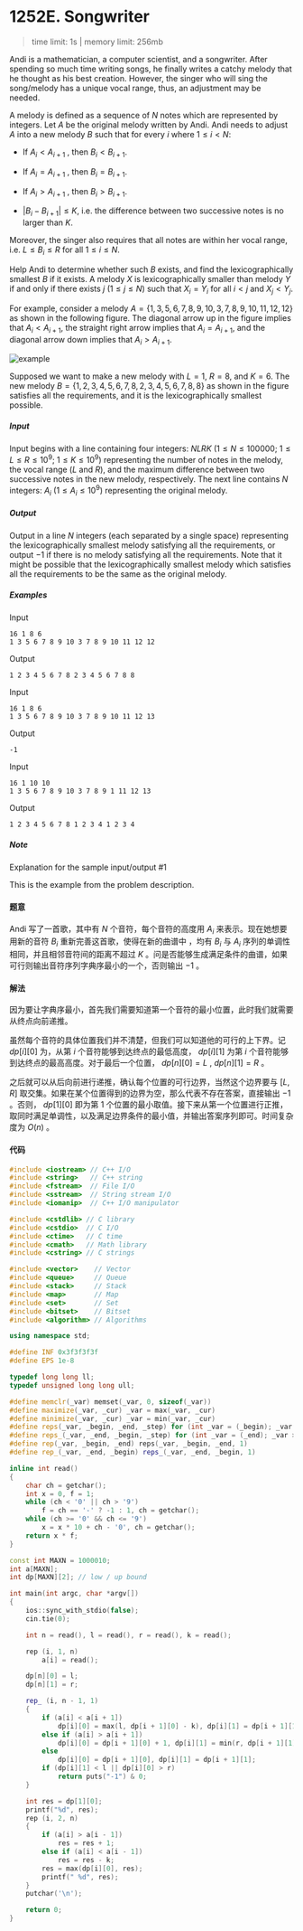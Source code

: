 # 1252E. Songwriter

> time limit: 1s | memory limit: 256mb

Andi is a mathematician, a computer scientist, and a songwriter. After spending so much time writing songs, he finally writes a catchy melody that he thought as his best creation. However, the singer who will sing the song/melody has a unique vocal range, thus, an adjustment may be needed.

A melody is defined as a sequence of $N$ notes which are represented by integers. Let $A$ be the original melody written by Andi. Andi needs to adjust $A$ into a new melody $B$ such that for every $i$ where $1 \leq i < N$:

-   If $A_i < A_{i + 1}$ , then $B_i < B_{i + 1}$.

-   If $A_i = A_{i + 1}$ , then $B_i = B_{i + 1}$.

-   If $A_i > A_{i + 1}$ , then $B_i > B_{i + 1}$.

-   $|B_i - B_{i + 1}| \leq K$, i.e. the difference between two successive notes is no larger than $K$.

Moreover, the singer also requires that all notes are within her vocal range, i.e. $L \leq B_i \leq R$ for all $1 \leq i \leq N$.

Help Andi to determine whether such $B$ exists, and find the lexicographically smallest $B$ if it exists. A melody $X$ is lexicographically smaller than melody $Y$ if and only if there exists $j$ ($1 \leq j \leq N$) such that $X_i = Y_i$ for all $i < j$ and $X_j < Y_j$.

For example, consider a melody $A = \{1, 3, 5, 6, 7, 8, 9, 10, 3, 7, 8, 9, 10, 11, 12, 12\}$ as shown in the following figure. The diagonal arrow up in the figure implies that $A_i < A_{i + 1}$, the straight right arrow implies that $A_i = A_{i + 1}$, and the diagonal arrow down implies that $A_i > A_{i + 1}$.

![example](/assets/1252E.png)

Supposed we want to make a new melody with $L = 1$, $R = 8$, and $K = 6$. The new melody $B = \{1, 2, 3, 4, 5, 6, 7, 8, 2, 3, 4, 5, 6, 7, 8, 8\}$ as shown in the figure satisfies all the requirements, and it is the lexicographically smallest possible.

##### Input

Input begins with a line containing four integers: $N L R K$ ($1 \leq N \leq 100000$; $1 \leq L \leq R \leq 10^9$; $1 \leq K \leq 10^9$) representing the number of notes in the melody, the vocal range ($L$ and $R$), and the maximum difference between two successive notes in the new melody, respectively. The next line contains $N$ integers: $A_i$ ($1 \leq A_i \leq 10^9$) representing the original melody.

##### Output

Output in a line $N$ integers (each separated by a single space) representing the lexicographically smallest melody satisfying all the requirements, or output $-1$ if there is no melody satisfying all the requirements. Note that it might be possible that the lexicographically smallest melody which satisfies all the requirements to be the same as the original melody.

##### Examples

Input
```text
16 1 8 6
1 3 5 6 7 8 9 10 3 7 8 9 10 11 12 12
```
Output
```text
1 2 3 4 5 6 7 8 2 3 4 5 6 7 8 8
```

Input
```text
16 1 8 6
1 3 5 6 7 8 9 10 3 7 8 9 10 11 12 13
```
Output
```text
-1
```

Input
```text
16 1 10 10
1 3 5 6 7 8 9 10 3 7 8 9 1 11 12 13
```
Output
```text
1 2 3 4 5 6 7 8 1 2 3 4 1 2 3 4
```

##### Note

Explanation for the sample input/output #1

This is the example from the problem description.

#### 题意

Andi 写了一首歌，其中有 $N$ 个音符，每个音符的高度用 $A_i$ 来表示。现在她想要用新的音符 $B_i$ 重新完善这首歌，使得在新的曲谱中 ，均有 $B_i$ 与 $A_i$ 序列的单调性相同，并且相邻音符间的距离不超过 $K$ 。问是否能够生成满足条件的曲谱，如果可行则输出音符序列字典序最小的一个，否则输出 $-1$ 。

#### 解法

因为要让字典序最小，首先我们需要知道第一个音符的最小位置，此时我们就需要从终点向前递推。

虽然每个音符的具体位置我们并不清楚，但我们可以知道他的可行的上下界。记 $dp[i][0]$ 为，从第 $i$ 个音符能够到达终点的最低高度， $dp[i][1]$ 为第 $i$ 个音符能够到达终点的最高高度。对于最后一个位置， $dp[n][0] = L$ ,  $dp[n][1] = R$ 。

之后就可以从后向前进行递推，确认每个位置的可行边界，当然这个边界要与 $[L, R]$ 取交集。如果在某个位置得到的边界为空，那么代表不存在答案，直接输出 $-1$ 。否则， $dp[1][0]$ 即为第 $1$ 个位置的最小取值。接下来从第一个位置进行正推，取同时满足单调性，以及满足边界条件的最小值，并输出答案序列即可。时间复杂度为 $O(n)$ 。

#### 代码

```cpp
#include <iostream> // C++ I/O
#include <string>   // C++ string
#include <fstream>  // File I/O
#include <sstream>  // String stream I/O
#include <iomanip>  // C++ I/O manipulator

#include <cstdlib> // C library
#include <cstdio>  // C I/O
#include <ctime>   // C time
#include <cmath>   // Math library
#include <cstring> // C strings

#include <vector>    // Vector
#include <queue>     // Queue
#include <stack>     // Stack
#include <map>       // Map
#include <set>       // Set
#include <bitset>    // Bitset
#include <algorithm> // Algorithms

using namespace std;

#define INF 0x3f3f3f3f
#define EPS 1e-8

typedef long long ll;
typedef unsigned long long ull;

#define memclr(_var) memset(_var, 0, sizeof(_var))
#define maximize(_var, _cur) _var = max(_var, _cur)
#define minimize(_var, _cur) _var = min(_var, _cur)
#define reps(_var, _begin, _end, _step) for (int _var = (_begin); _var <= (_end); _var += (_step))
#define reps_(_var, _end, _begin, _step) for (int _var = (_end); _var >= (_begin); _var -= (_step))
#define rep(_var, _begin, _end) reps(_var, _begin, _end, 1)
#define rep_(_var, _end, _begin) reps_(_var, _end, _begin, 1)

inline int read()
{
    char ch = getchar();
    int x = 0, f = 1;
    while (ch < '0' || ch > '9')
        f = ch == '-' ? -1 : 1, ch = getchar();
    while (ch >= '0' && ch <= '9')
        x = x * 10 + ch - '0', ch = getchar();
    return x * f;
}

const int MAXN = 1000010;
int a[MAXN];
int dp[MAXN][2]; // low / up bound

int main(int argc, char *argv[])
{
    ios::sync_with_stdio(false);
    cin.tie(0);

    int n = read(), l = read(), r = read(), k = read();

    rep (i, 1, n)
        a[i] = read();

    dp[n][0] = l;
    dp[n][1] = r;

    rep_ (i, n - 1, 1)
    {
        if (a[i] < a[i + 1])
            dp[i][0] = max(l, dp[i + 1][0] - k), dp[i][1] = dp[i + 1][1] - 1;
        else if (a[i] > a[i + 1])
            dp[i][0] = dp[i + 1][0] + 1, dp[i][1] = min(r, dp[i + 1][1] + k);
        else
            dp[i][0] = dp[i + 1][0], dp[i][1] = dp[i + 1][1];
        if (dp[i][1] < l || dp[i][0] > r)
            return puts("-1") & 0;
    }

    int res = dp[1][0];
    printf("%d", res);
    rep (i, 2, n)
    {
        if (a[i] > a[i - 1])
            res = res + 1;
        else if (a[i] < a[i - 1])
            res = res - k;
        res = max(dp[i][0], res);
        printf(" %d", res);
    }
    putchar('\n');

    return 0;
}
```